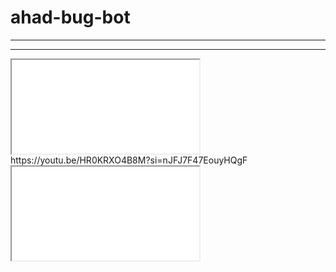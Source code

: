 # ahad-bug-bot

----

----

<iframe src="link" ></iframe>https://youtu.be/HR0KRXO4B8M?si=nJFJ7F47EouyHQgF

<iframe src="link">https://youtu.be/HR0KRXO4B8M?si=nJFJ7F47EouyHQgF</iframe>
